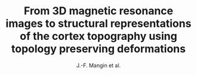 ---
author: J.-F. Mangin et al.
title: From 3D magnetic resonance images to structural representations of the cortex topography using topology preserving deformations
journal: Journal of Mathematical Imaging and Vision
year: 1995
type: article
doi: 10.1007/BF01250286
---